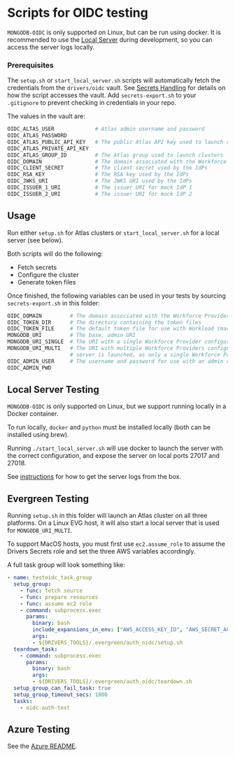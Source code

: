 # Scripts for OIDC testing

`MONGODB-OIDC` is only supported on Linux, but can be run using docker.  It is recommended to use the
[Local Server](#local-server-testing) during development, so you can access the server logs locally.

### Prerequisites

The `setup.sh` or `start_local_server.sh` scripts will automatically fetch the credentials from the `drivers/oidc` vault.
See [Secrets Handling](../secrets_handling/README.md) for details on how the script accesses the vault.
Add `secrets-export.sh` to your `.gitignore` to prevent checking in credentials in your repo.

The values in the vault are:

```bash
OIDC_ALTAS_USER             # Atlas admin username and password
OIDC_ATLAS_PASSWORD
OIDC_ATLAS_PUBLIC_API_KEY   # The public Atlas API key used to launch clusters
OIDC_ATLAS_PRIVATE_API_KEY
OIDC_ATLAS_GROUP_ID         # The Atlas group used to launch clusters
OIDC_DOMAIN                 # The domain associated with the Workforce Provider in Atlas
OIDC_CLIENT_SECRET          # The client secret used by the IdPs
OIDC_RSA_KEY                # The RSA key used by the IdPs
OIDC_JWKS_URI               # The JWKS URI used by the IdPs
OIDC_ISSUER_1_URI           # The issuer URI for mock IdP 1
OIDC_ISSUER_2_URI           # The issuer URI for mock IdP 2
```

## Usage

Run either `setup.sh` for Atlas clusters or `start_local_server.sh` for a local server (see below).

Both scripts will do the following:

- Fetch secrets
- Configure the cluster
- Generate token files

Once finished, the following variables can be used in your tests by sourcing `secrets-export.sh` in this
folder:

```bash
OIDC_DOMAIN         # The domain associated with the Workforce Provider in Atlas
OIDC_TOKEN_DIR      # The directory containing the token files
OIDC_TOKEN_FILE     # The default token file for use with Workload (machine) callbacks
MONGODB_URI         # The base, admin URI
MONGODB_URI_SINGLE  # The URI with a single Workforce Provider configured, as well as one or more Workload Providers
MONGODB_URI_MULTI   # The URI with multiple Workforce Providers configured.  This will only be set if a local
                    # server is launched, as only a single Workforce Provider is allowed on Atlas.
OIDC_ADMIN_USER     # The username and password for use with an admin connection
OIDC_ADMIN_PWD
```

## Local Server Testing

`MONGODB-OIDC` is only supported on Linux, but we support running locally in
a Docker container.

To run locally, `docker` and `python` must be installed locally (both can be
installed using brew).

Running `./start_local_server.sh` will use docker to launch the server
with the correct configuration, and expose the server on local ports 27017
and 27018.

See [instructions](../docker/README.md#get-logs) for how to get the server logs from the box.

## Evergreen Testing

Running `setup.sh` in this folder will launch an Atlas cluster on all three platforms.
On a Linux EVG host, it will also start a local server that is used for `MONGODB_URI_MULTI`.

To support MacOS hosts, you must first use `ec2.assume_role` to assume the Drivers Secrets role
and set the three AWS variables accordingly.

A full task group will look something like:

```yaml
- name: testoidc_task_group
  setup_group:
    - func: fetch source
    - func: prepare resources
    - func: assume ec2 role
    - command: subprocess.exec
      params:
        binary: bash
        include_expansions_in_env: ["AWS_ACCESS_KEY_ID", "AWS_SECRET_ACCESS_KEY", "AWS_SESSION_TOKEN"]
        args:
        - ${DRIVERS_TOOLS}/.evergreen/auth_oidc/setup.sh
  teardown_task:
    - command: subprocess.exec
      params:
        binary: bash
        args:
        - ${DRIVERS_TOOLS}/.evergreen/auth_oidc/teardown.sh
  setup_group_can_fail_task: true
  setup_group_timeout_secs: 1800
  tasks:
    - oidc-auth-test
```

## Azure Testing

See the [Azure README](./azure/README.md).
